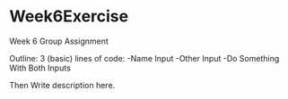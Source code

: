 # Week6Exercise
Week 6 Group Assignment

Outline:
3 (basic) lines of code:
-Name Input
-Other Input
-Do Something With Both Inputs

Then Write description here. 
